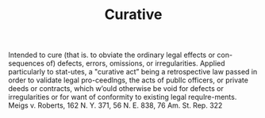 ---
title: Curative
letter: C
permalink: "/definitions/bld-curative.html"
body: Intended to cure (that is. to obviate the ordinary legal effects or con-sequences
  of) defects, errors, omissions, or irregularities. Applied particularly to stat-utes,
  a "curative act” being a retrospective law passed in order to validate legal pro-ceedlngs,
  the acts of publlc officers, or private deeds or contracts, which w’ould otherwise
  be void for defects or irregularities or for want of conformity to existing legal
  requlre-ments. Meigs v. Roberts, 162 N. Y. 371, 56 N. E. 838, 76 Am. St. Rep. 322
published_at: '2018-07-07'
source: Black's Law Dictionary 2nd Ed (1910)
layout: post
---